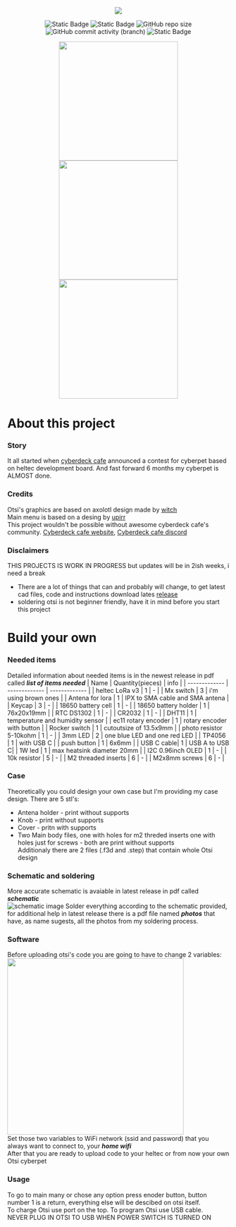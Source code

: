 <p align="center">
  <img src="https://github.com/A-N-Ulab/OTSI-cyberpet/assets/131162335/a7465629-5936-4026-bd4e-a9c7b908ea3b">
</p>
<p align="center">
  <img alt="Static Badge" src="https://img.shields.io/badge/have%20fun%20while%20making%20otsi-yellow">
  <img alt="Static Badge" src="https://img.shields.io/badge/ANUlab&Glinek-Otsi-blue">
  <img alt="GitHub repo size" src="https://img.shields.io/github/repo-size/A-N-Ulab/OTSI-cyberpet">
  <img alt="GitHub commit activity (branch)" src="https://img.shields.io/github/commit-activity/t/A-N-Ulab/OTSI-cyberpet/main">
  <img alt="Static Badge" src="https://img.shields.io/badge/License-CC_BY_4.0-blue">
</p>

<p align="center">
  <img src="https://github.com/A-N-Ulab/OTSI-cyberpet/assets/131162335/705cb7bc-523f-4a10-80e8-7dd7ab574440" height="auto" width="270">
  <img src="https://github.com/A-N-Ulab/OTSI-cyberpet/assets/131162335/80723e43-d20f-4c51-9b04-db50c9392800" height="auto" width="270">
  <img src="https://github.com/A-N-Ulab/OTSI-cyberpet/assets/131162335/ad5e6828-a9dd-4269-b79f-161b0dead243" height="auto" width="270">
</p>

# About this project
### Story
It all started when [cyberdeck cafe](https://cyberdeck.cafe/) announced a contest for cyberpet based on heltec development board. And fast forward 6 months my cyberpet is ALMOST done.

### Credits
Otsi's graphics are based on axolotl design made by [witch](https://dinopixel.com/pixel-art/purple-axolotl/17015)   
Main menu is based on a desing by [upirr](https://github.com/upiir/arduino_oled_menu)   
This project wouldn't be possible without awesome cyberdeck cafe's community. [Cyberdeck cafe website](https://cyberdeck.cafe/), [Cyberdeck cafe discord](https://discord.gg/cyberdeck-cafe-607459933784637460)

### Disclaimers
THIS PROJECTS IS WORK IN PROGRESS but updates will be in 2ish weeks, i need a break   
* There are a lot of things that can and probably will change, to get latest cad files, code and instructions download lates [release](https://github.com/A-N-Ulab/OTSI-cyberpet/releases/latest)
* soldering otsi is not beginner friendly, have it in mind before you start this project

# Build your own
### Needed items
Detailed information about needed items is in the newest release in pdf called *__list of items needed__*
| Name | Quantity(pieces) | info |
| ------------- | ------------- | ------------- |
| heltec LoRa v3 | 1 | - |
| Mx switch | 3 | i'm using brown ones |
| Antena for lora | 1 | IPX to SMA cable and SMA antena |
| Keycap | 3 | - |
| 18650 battery cell | 1 | - |
| 18650 battery holder | 1 | 76x20x19mm |
| RTC DS1302 | 1 | - |
| CR2032 | 1 | - |
| DHT11 | 1 | temperature and humidity sensor |
| ec11 rotary encoder | 1 | rotary encoder with button |
| Rocker switch | 1 | cutoutsize of 13.5x9mm |
| photo resistor 5-10kohm | 1 | - |
| 3mm LED | 2 | one blue LED and one red LED |
| TP4056 | 1 | with USB C |
| push button | 1 | 6x6mm |
| USB C cable| 1 | USB A to USB C|
| 1W led | 1 | max heatsink diameter 20mm |
| I2C 0.96inch OLED | 1 | - |
| 10k resistor | 5 | - |
| M2 threaded inserts | 6 | - |
| M2x8mm screws | 6 | - |

### Case
Theoretically you could design your own case but I'm providing my case design. There are 5 stl's:  
* Antena holder - print without supports
* Knob - print without supports
* Cover - pritn with supports
* Two Main body files, one with holes for m2 threded inserts one with holes just for screws - both are print without supports    
Additionaly there are 2 files (.f3d and .step) that contain whole Otsi design

### Schematic and soldering
More accurate schematic is avaiable in latest release in pdf called *__schematic__*  
![schematic image ](https://github.com/A-N-Ulab/OTSI-cyberpet/assets/131162335/c3905789-794d-46bd-b19d-3db341b41b23)
Solder everything according to the schematic provided, for additional help in latest release there is a pdf file named *__photos__* that have, as name sugests, all the photos from my soldering process.

### Software
Before uploading otsi's code you are going to have to change 2 variables:    
<img width="400" src="https://github.com/A-N-Ulab/OTSI-cyberpet/assets/131162335/06644cf0-b99a-4477-9333-134a14bbfa56">     
Set those two variables to WiFi network (ssid and password) that you always want to connect to, your *__home wifi__*     
After that you are ready to upload code to your heltec or from now your own Otsi cyberpet   

### Usage
To go to main many or chose any option press enoder button, button number 1 is a return, everything else will be descibed on otsi itself.  
To charge Otsi use port on the top. To program Otsi use USB cable.  
NEVER PLUG IN OTSI TO USB WHEN POWER SWITCH IS TURNED ON
